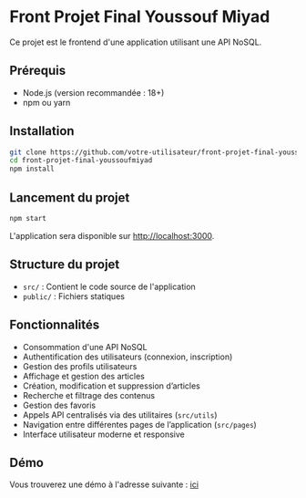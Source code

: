 # Front Projet Final Youssouf Miyad

Ce projet est le frontend d'une application utilisant une API NoSQL.

## Prérequis

- Node.js (version recommandée : 18+)
- npm ou yarn

## Installation

```bash
git clone https://github.com/votre-utilisateur/front-projet-final-youssoufmiyad.git
cd front-projet-final-youssoufmiyad
npm install
```

## Lancement du projet

```bash
npm start
```

L'application sera disponible sur [http://localhost:3000](http://localhost:3000).

## Structure du projet

- `src/` : Contient le code source de l'application
- `public/` : Fichiers statiques

## Fonctionnalités

- Consommation d'une API NoSQL
- Authentification des utilisateurs (connexion, inscription)
- Gestion des profils utilisateurs
- Affichage et gestion des articles
- Création, modification et suppression d’articles
- Recherche et filtrage des contenus
- Gestion des favoris
- Appels API centralisés via des utilitaires (`src/utils`)
- Navigation entre différentes pages de l’application (`src/pages`)
- Interface utilisateur moderne et responsive

## Démo

Vous trouverez une démo à l'adresse suivante : [ici](https://youtu.be/DEcx0by3wfk)